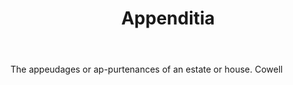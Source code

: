 ---
title: Appenditia
letter: A
permalink: "/definitions/appenditia.html"
body: The appeudages or ap-purtenances of an estate or house. Cowell
published_at: '2018-07-07'
source: Black's Law Dictionary
layout: post
---